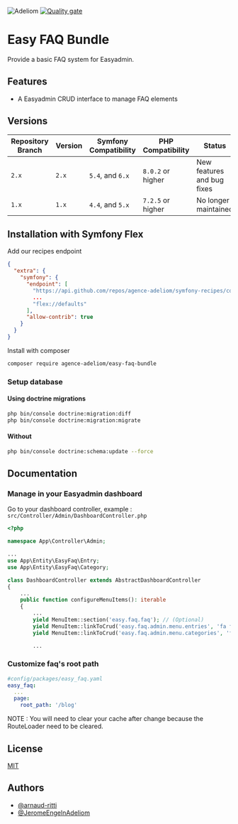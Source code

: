 
![Adeliom](https://adeliom.com/public/uploads/2017/09/Adeliom_logo.png)
[![Quality gate](https://sonarcloud.io/api/project_badges/quality_gate?project=agence-adeliom_easy-faq-bundle)](https://sonarcloud.io/dashboard?id=agence-adeliom_easy-faq-bundle)

# Easy FAQ Bundle

Provide a basic FAQ system for Easyadmin.

## Features

- A Easyadmin CRUD interface to manage FAQ elements

## Versions

| Repository Branch | Version | Symfony Compatibility | PHP Compatibility | Status                     |
|-------------------|---------|-----------------------|-------------------|----------------------------|
| `2.x`             | `2.x`   | `5.4`, and `6.x`      | `8.0.2` or higher | New features and bug fixes |
| `1.x`             | `1.x`   | `4.4`, and `5.x`      | `7.2.5` or higher | No longer maintained       |


## Installation with Symfony Flex

Add our recipes endpoint

```json
{
  "extra": {
    "symfony": {
      "endpoint": [
        "https://api.github.com/repos/agence-adeliom/symfony-recipes/contents/index.json?ref=flex/main",
        ...
        "flex://defaults"
      ],
      "allow-contrib": true
    }
  }
}
```

Install with composer

```bash
composer require agence-adeliom/easy-faq-bundle
```

### Setup database

#### Using doctrine migrations

```bash
php bin/console doctrine:migration:diff
php bin/console doctrine:migration:migrate
```

#### Without

```bash
php bin/console doctrine:schema:update --force
```


## Documentation

### Manage in your Easyadmin dashboard

Go to your dashboard controller, example : `src/Controller/Admin/DashboardController.php`

```php
<?php

namespace App\Controller\Admin;

...
use App\Entity\EasyFaq\Entry;
use App\Entity\EasyFaq\Category;

class DashboardController extends AbstractDashboardController
{
    ...
    public function configureMenuItems(): iterable
    {
        ...
        yield MenuItem::section('easy.faq.faq'); // (Optional)
        yield MenuItem::linkToCrud('easy.faq.admin.menu.entries', 'fa fa-file-alt', Entry::class);
        yield MenuItem::linkToCrud('easy.faq.admin.menu.categories', 'fa fa-folder', Category::class);

        ...
```

### Customize faq's root path

```yaml
#config/packages/easy_faq.yaml
easy_faq:
  ...
  page:
    root_path: '/blog'
```
NOTE : You will need to clear your cache after change because the RouteLoader need to be cleared.


## License

[MIT](https://choosealicense.com/licenses/mit/)


## Authors

- [@arnaud-ritti](https://github.com/arnaud-ritti)
- [@JeromeEngelnAdeliom](https://github.com/JeromeEngelnAdeliom)

  
